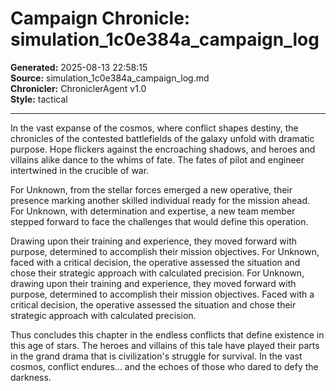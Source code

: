 # Campaign Chronicle: simulation_1c0e384a_campaign_log

**Generated:** 2025-08-13 22:58:15  
**Source:** simulation_1c0e384a_campaign_log.md  
**Chronicler:** ChroniclerAgent v1.0  
**Style:** tactical  

---

In the vast expanse of the cosmos, where conflict shapes destiny, the chronicles of the contested battlefields of the galaxy unfold with dramatic purpose. Hope flickers against the encroaching shadows, and heroes and villains alike dance to the whims of fate. The fates of pilot and engineer intertwined in the crucible of war.

For Unknown, from the stellar forces emerged a new operative, their presence marking another skilled individual ready for the mission ahead. For Unknown, with determination and expertise, a new team member stepped forward to face the challenges that would define this operation. 

Drawing upon their training and experience, they moved forward with purpose, determined to accomplish their mission objectives. For Unknown, faced with a critical decision, the operative assessed the situation and chose their strategic approach with calculated precision. For Unknown, drawing upon their training and experience, they moved forward with purpose, determined to accomplish their mission objectives. Faced with a critical decision, the operative assessed the situation and chose their strategic approach with calculated precision.

Thus concludes this chapter in the endless conflicts that define existence in this age of stars. The heroes and villains of this tale have played their parts in the grand drama that is civilization's struggle for survival. In the vast cosmos, conflict endures... and the echoes of those who dared to defy the darkness.